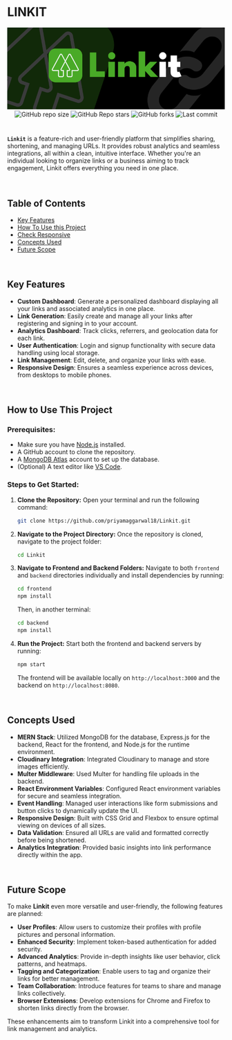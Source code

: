 # LINKIT
<div align="center">
  <img src="./frontend/src/utils/images/header.png" alt="banner" />
</div>
<div align="center">
    <img alt="GitHub repo size" src="https://img.shields.io/github/repo-size/priyamaggarwal18/Linkit?style=for-the-badge&color=green">
    <img alt="GitHub Repo stars" src="https://img.shields.io/github/stars/priyamaggarwal18/Linkit?style=for-the-badge&color=green">
    <img alt="GitHub forks" src="https://img.shields.io/github/forks/priyamaggarwal18/Linkit?style=for-the-badge&color=green">
    <img alt="Last commit" src="https://img.shields.io/github/last-commit/priyamaggarwal18/Linkit?style=for-the-badge&color=green">
</div>

# 

**```Linkit```** is a feature-rich and user-friendly platform that simplifies sharing, shortening, and managing URLs. It provides robust analytics and seamless integrations, all within a clean, intuitive interface. Whether you're an individual looking to organize links or a business aiming to track engagement, Linkit offers everything you need in one place.

<br>

## Table of Contents

- [Key Features](#key-features)
- [How To Use this Project](#how-to-use-this-project)
- [Check Responsive](#check-responsive)
- [Concepts Used](#concepts-used)
- [Future Scope](#future-scope)

<br>

## Key Features

- **Custom Dashboard**: Generate a personalized dashboard displaying all your links and associated analytics in one place.
- **Link Generation**: Easily create and manage all your links after registering and signing in to your account.
- **Analytics Dashboard**: Track clicks, referrers, and geolocation data for each link.
- **User Authentication**: Login and signup functionality with secure data handling using local storage.
- **Link Management**: Edit, delete, and organize your links with ease.
- **Responsive Design**: Ensures a seamless experience across devices, from desktops to mobile phones.


<br>

## How to Use This Project

### Prerequisites:
- Make sure you have [Node.js](https://nodejs.org/en/) installed.
- A GitHub account to clone the repository.
- A [MongoDB Atlas](https://www.mongodb.com/atlas) account to set up the database.
- (Optional) A text editor like [VS Code](https://code.visualstudio.com/).

### Steps to Get Started:

1. **Clone the Repository:**
   Open your terminal and run the following command:
   ```bash
   git clone https://github.com/priyamaggarwal18/Linkit.git
   ```
   
2. **Navigate to the Project Directory:**
   Once the repository is cloned, navigate to the project folder:
   ```bash
   cd Linkit
   ```
3. **Navigate to Frontend and Backend Folders:**
   Navigate to both `frontend` and `backend` directories individually and install dependencies by running:
   ```bash
   cd frontend
   npm install
   ```
   Then, in another terminal:
   ```bash
   cd backend
   npm install
   ```
4. **Run the Project:**
   Start both the frontend and backend servers by running:
   ```bash
   npm start
   ```
   The frontend will be available locally on `http://localhost:3000` and the backend on `http://localhost:8080`.


<br>

## Concepts Used

- **MERN Stack**: Utilized MongoDB for the database, Express.js for the backend, React for the frontend, and Node.js for the runtime environment.
- **Cloudinary Integration**: Integrated Cloudinary to manage and store images efficiently.
- **Multer Middleware**: Used Multer for handling file uploads in the backend.
- **React Environment Variables**: Configured React environment variables for secure and seamless integration.
- **Event Handling**: Managed user interactions like form submissions and button clicks to dynamically update the UI.
- **Responsive Design**: Built with CSS Grid and Flexbox to ensure optimal viewing on devices of all sizes.
- **Data Validation**: Ensured all URLs are valid and formatted correctly before being shortened.
- **Analytics Integration**: Provided basic insights into link performance directly within the app.



<br>

## Future Scope
To make **Linkit** even more versatile and user-friendly, the following features are planned:

- **User Profiles**: Allow users to customize their profiles with profile pictures and personal information.
- **Enhanced Security**: Implement token-based authentication for added security.
- **Advanced Analytics**: Provide in-depth insights like user behavior, click patterns, and heatmaps.
- **Tagging and Categorization**: Enable users to tag and organize their links for better management.
- **Team Collaboration**: Introduce features for teams to share and manage links collectively.
- **Browser Extensions**: Develop extensions for Chrome and Firefox to shorten links directly from the browser.

These enhancements aim to transform Linkit into a comprehensive tool for link management and analytics.

<br>



